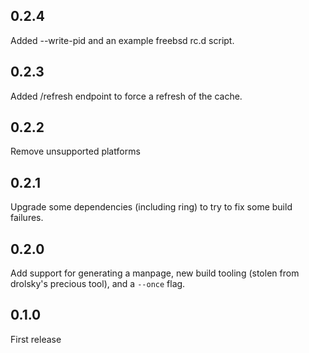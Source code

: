 ## 0.2.4

Added --write-pid and an example freebsd rc.d script.

## 0.2.3

Added /refresh endpoint to force a refresh of the cache.

## 0.2.2

Remove unsupported platforms

## 0.2.1

Upgrade some dependencies (including ring) to try to fix some build failures.

## 0.2.0

Add support for generating a manpage, new build tooling (stolen from drolsky's
precious tool), and a `--once` flag.

## 0.1.0
First release
